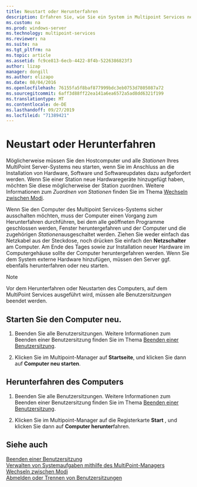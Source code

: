 ```yaml
---
title: Neustart oder Herunterfahren
description: Erfahren Sie, wie Sie ein System in Multipoint Services neu starten oder vollständig Herunterfahren.
ms.custom: na
ms.prod: windows-server
ms.technology: multipoint-services
ms.reviewer: na
ms.suite: na
ms.tgt_pltfrm: na
ms.topic: article
ms.assetid: fc9ce813-6ecb-4422-8f4b-5226386823f3
author: lizap
manager: dongill
ms.author: elizapo
ms.date: 08/04/2016
ms.openlocfilehash: 76155fa5f8baf877999bdc3eb0753d7805087a72
ms.sourcegitcommit: 6aff3d88ff22ea141a6ea6572a5ad8dd6321f199
ms.translationtype: MT
ms.contentlocale: de-DE
ms.lasthandoff: 09/27/2019
ms.locfileid: "71389421"
---
```

# <a name="restart-or-shut-down"></a>Neustart oder Herunterfahren
Möglicherweise müssen Sie den Hostcomputer und alle *Stationen* Ihres MultiPoint Server-Systems neu starten, wenn Sie im Anschluss an die Installation von Hardware, Software und Softwareupdates dazu aufgefordert werden. Wenn Sie einer Station neue Hardwaregeräte hinzugefügt haben, möchten Sie diese möglicherweise der Station zuordnen. Weitere Informationen zum *Zuordnen von Stationen* finden Sie im Thema [Wechseln zwischen Modi](Switch-Between-Modes.md).  
  
Wenn Sie den Computer des Multipoint Services-Systems sicher ausschalten möchten, muss der Computer einen Vorgang zum Herunterfahren durchführen, bei dem alle geöffneten Programme geschlossen werden, Fenster heruntergefahren und der Computer und die zugehörigen *Stationen*ausgeschaltet werden. Ziehen Sie weder einfach das Netzkabel aus der Steckdose, noch drücken Sie einfach den **Netzschalter** am Computer. Am Ende des Tages sowie zur Installation neuer Hardware im Computergehäuse sollte der Computer heruntergefahren werden.  Wenn Sie dem System externe Hardware hinzufügen, müssen den Server ggf. ebenfalls herunterfahren oder neu starten.  
  
> [!NOTE]  
> Vor dem Herunterfahren oder Neustarten des Computers, auf dem MultiPoint Services ausgeführt wird, müssen alle Benutzer*sitzungen* beendet werden.  
  
## <a name="restart-the-computer"></a>Starten Sie den Computer neu.  
  
1.  Beenden Sie alle Benutzersitzungen. Weitere Informationen zum Beenden einer Benutzersitzung finden Sie im Thema [Beenden einer Benutzersitzung](End-a-User-Session.md).  
  
2.  Klicken Sie im Multipoint-Manager auf **Startseite**, und klicken Sie dann auf **Computer neu starten**.  
  
## <a name="shut-down-the-computer"></a>Herunterfahren des Computers  
  
1.  Beenden Sie alle Benutzersitzungen. Weitere Informationen zum Beenden einer Benutzersitzung finden Sie im Thema [Beenden einer Benutzersitzung](End-a-User-Session.md).  
  
2.  Klicken Sie im Multipoint-Manager auf die Registerkarte **Start** , und klicken Sie dann auf **Computer herunter**fahren.  
  
## <a name="see-also"></a>Siehe auch  
[Beenden einer Benutzersitzung](End-a-User-Session.md)  
[Verwalten von Systemaufgaben mithilfe des MultiPoint-Managers](Manage-System-Tasks-Using-MultiPoint-Manager.md)  
[Wechseln zwischen Modi](Switch-Between-Modes.md)  
[Abmelden oder Trennen von Benutzersitzungen](Log-off-or-Disconnect-User-Sessions.md)